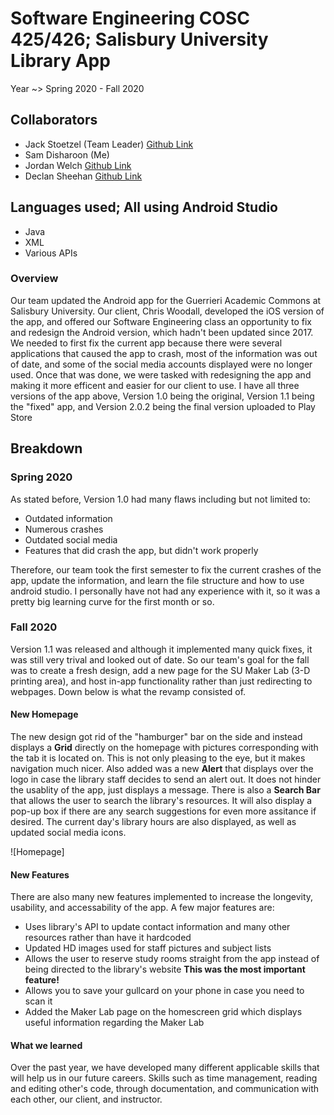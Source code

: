 # Software Engineering COSC 425/426; Salisbury University Library App

Year ~> Spring 2020 - Fall 2020

## Collaborators

- Jack Stoetzel (Team Leader) [Github Link](https://github.com/Jack-Stoetzel)
- Sam Disharoon (Me)
- Jordan Welch [Github Link](https://github.com/JarOfJam)
- Declan Sheehan [Github Link](https://github.com/DeclanAS)

## Languages used; All using Android Studio

- Java
- XML
- Various APIs

### Overview 

Our team updated the Android app for the Guerrieri Academic Commons at Salisbury University. Our client, Chris Woodall, developed the iOS version of the app, and offered our Software Engineering class an opportunity to fix and redesign the Android version, which hadn't been updated since 2017. We needed to first fix the current app because there were several applications that caused the app to crash, most of the information was out of date, and some of the social media accounts displayed were no longer used.  Once that was done, we were tasked with redesigning the app and making it more efficent and easier for our client to use. I have all three versions of the app above, Version 1.0 being the original, Version 1.1 being the "fixed" app, and Version 2.0.2 being the final version uploaded to Play Store

## Breakdown

### Spring 2020

As stated before, Version 1.0 had many flaws including but not limited to:

- Outdated information
- Numerous crashes
- Outdated social media
- Features that did crash the app, but didn't work properly

Therefore, our team took the first semester to fix the current crashes of the app, update the information, and learn the file structure and how to use android studio.  I personally have not had any experience with it, so it was a pretty big learning curve for the first month or so. 

### Fall 2020

Version 1.1 was released and although it implemented many quick fixes, it was still very trival and looked out of date. So our team's goal for the fall was to create a fresh design, add a new page for the SU Maker Lab (3-D printing area), and host in-app functionality rather than just redirecting to webpages. Down below is what the revamp consisted of.

#### New Homepage

The new design got rid of the "hamburger" bar on the side and instead displays a **Grid** directly on the homepage with pictures corresponding with the tab it is located on. This is not only pleasing to the eye, but it makes navigation much nicer. Also added was a new **Alert** that displays over the logo in case the library staff decides to send an alert out.  It does not hinder the usablity of the app, just displays a message. There is also a **Search Bar** that allows the user to search the library's resources. It will also display a pop-up box if there are any search suggestions for even more assitance if desired. The current day's library hours are also displayed, as well as updated social media icons.

![Homepage]

#### New Features

There are also many new features implemented to increase the longevity, usability, and accessability of the app. A few major features are:

- Uses library's API to update contact information and many other resources rather than have it hardcoded
- Updated HD images used for staff pictures and subject lists
- Allows the user to reserve study rooms straight from the app instead of being directed to the library's website **This was the most important feature!**
- Allows you to save your gullcard on your phone in case you need to scan it
- Added the Maker Lab page on the homescreen grid which displays useful information regarding the Maker Lab

#### What we learned

Over the past year, we have developed many different applicable skills that will help us in our future careers.  Skills such as time management, reading and editing other's code, through documentation, and communication with each other, our client, and instructor.
